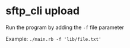 # sftp_cli upload

Run the program by adding the `-f` file parameter

Example: `./main.rb -f 'lib/file.txt'`